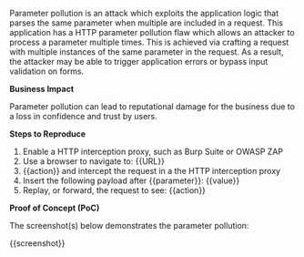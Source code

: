 Parameter pollution is an attack which exploits the application logic that parses the same parameter when multiple are included in a request. This application has a HTTP parameter pollution flaw which allows an attacker to process a parameter multiple times. This is achieved via crafting a request with multiple instances of the same parameter in the request. As a result, the attacker may be able to trigger application errors or bypass input validation on forms.

**Business Impact**

Parameter pollution can lead to reputational damage for the business due to a loss in confidence and trust by users.

**Steps to Reproduce**

1. Enable a HTTP interception proxy, such as Burp Suite or OWASP ZAP
1. Use a browser to navigate to: {{URL}}
1. {{action}} and intercept the request in a the HTTP interception proxy
1. Insert the following payload after {{parameter}}: {{value}}
1. Replay, or forward, the request to see: {{action}}

**Proof of Concept (PoC)**

The screenshot(s) below demonstrates the parameter pollution:

{{screenshot}}

